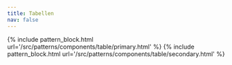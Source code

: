 ```yaml
---
title: Tabellen
nav: false
---
```


{% include pattern_block.html url='/src/patterns/components/table/primary.html' %}
{% include pattern_block.html url='/src/patterns/components/table/secondary.html' %}

<!-- {% include pattern_block.html url='/src/patterns/components/table/data-table-primary.html' %}
{% include pattern_block.html url='/src/patterns/components/table/data-table-secondary.html' %} -->
